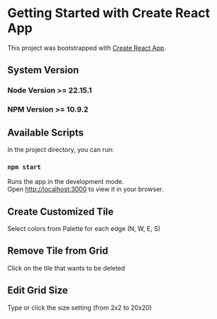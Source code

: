 # Getting Started with Create React App

This project was bootstrapped with [Create React App](https://github.com/facebook/create-react-app).

## System Version
### Node Version >= 22.15.1
### NPM Version >= 10.9.2


## Available Scripts

In the project directory, you can run:

### `npm start`

Runs the app in the development mode.\
Open [http://localhost:3000](http://localhost:3000) to view it in your browser.

## Create Customized Tile 

Select colors from Palette for each edge (N, W, E, S)

## Remove Tile from Grid

Click on the tile that wants to be deleted

## Edit Grid Size

Type or click the size setting (from 2x2 to 20x20)

